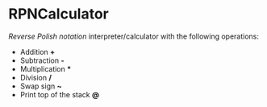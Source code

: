 # RPNCalculator


*Reverse Polish notation* interpreter/calculator with the following operations:

- Addition **+**
- Subtraction **-**
- Multiplication __*__
- Division **/**
- Swap sign **~**
- Print top of the stack **@**
